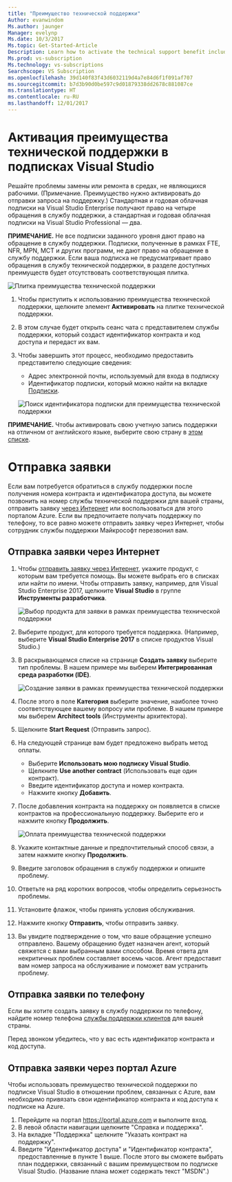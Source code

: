 ```yaml
---
title: "Преимущество технической поддержки"
Author: evanwindom
Ms.author: jaunger
Manager: evelynp
Ms.date: 10/3/2017
Ms.topic: Get-Started-Article
Description: Learn how to activate the technical support benefit included with your Visual Studio subscription.
Ms.prod: vs-subscription
Ms.technology: vs-subscriptions
Searchscope: VS Subscription
ms.openlocfilehash: 39d140f83f43d6032119d4a7e84d6f1f091af707
ms.sourcegitcommit: b7d3b90d0be597c9d01879338dd2678c881087ce
ms.translationtype: HT
ms.contentlocale: ru-RU
ms.lasthandoff: 12/01/2017
---
```

# <a name="activating-the-technical-support-benefit-in-visual-studio-subscriptions"></a>Активация преимущества технической поддержки в подписках Visual Studio

Решайте проблемы замены или ремонта в средах, не являющихся рабочими.  (Примечание. Преимущество нужно активировать до отправки запроса на поддержку.)  Стандартная и годовая облачная подписки на Visual Studio Enterprise получают право на четыре обращения в службу поддержки, а стандартная и годовая облачная подписки на Visual Studio Professional — два.  

**ПРИМЕЧАНИЕ.** Не все подписки заданного уровня дают право на обращение в службу поддержки.  Подписки, полученные в рамках FTE, NFR, MPN, MCT и других программ, не дают право на обращение в службу поддержки.  Если ваша подписка не предусматривает право обращения в службу технической поддержки, в разделе доступных преимуществ будет отсутствовать соответствующая плитка. 

   ![Плитка преимущества технической поддержки](_img\vs-tech-support\vs-tech-support-tile.png)

1.  Чтобы приступить к использованию преимущества технической поддержки, щелкните элемент **Активировать** на плитке технической поддержки. 

2.  В этом случае будет открыть сеанс чата с представителем службы поддержки, который создаст идентификатор контракта и код доступа и передаст их вам. 

3.  Чтобы завершить этот процесс, необходимо предоставить представителю следующие сведения:
    - Адрес электронной почты, используемый для входа в подписку
    - Идентификатор подписки, который можно найти на вкладке [Подписки](https://my.visualstudio.com/subscriptions). 

    ![Поиск идентификатора подписки для преимущества технической поддержки](_img\vs-tech-support\vs-tech-support-subID-cropped.png)

**ПРИМЕЧАНИЕ.** Чтобы активировать свою учетную запись поддержки на отличном от английского языке, выберите свою страну в [этом списке](http://support.microsoft.com/activatesupport).   

# <a name="how-to-submit-an-incident"></a>Отправка заявки
Если вам потребуется обратиться в службу поддержки после получения номера контракта и идентификатора доступа, вы можете позвонить на номер службы технической поддержки для вашей страны, отправить заявку [через Интернет](http://support.microsoft.com/oas/) или воспользоваться для этого порталом Azure.  Если вы предпочитаете получать поддержку по телефону, то все равно можете отправить заявку через Интернет, чтобы сотрудник службы поддержки Майкрософт перезвонил вам.

## <a name="submitting-an-incident-online"></a>Отправка заявки через Интернет
1.  Чтобы [отправить заявку через Интернет](http://support.microsoft.com/oas/), укажите продукт, с которым вам требуется помощь.  Вы можете выбрать его в списках или найти по имени.  Чтобы отправить заявку, например, для Visual Studio Enterprise 2017, щелкните **Visual Studio** в группе **Инструменты разработчика**. 

    ![Выбор продукта для заявки в рамках преимущества технической поддержки](_img\vs-tech-support\vs-tech-support-select-product.png)

2.  Выберите продукт, для которого требуется поддержка.  (Например, выберите **Visual Studio Enterprise 2017** в списке продуктов Visual Studio.) 

3.  В раскрывающемся списке на странице **Создать заявку** выберите тип проблемы.  В нашем примере мы выберем **Интегрированная среда разработки (IDE)**.

    ![Создание заявки в рамках преимущества технической поддержки](_img\vs-tech-support\vs-tech-support-create-incident.png)

4.  После этого в поле **Категория** выберите значение, наиболее точно соответствующее вашему вопросу или проблеме.  В нашем примере мы выберем **Architect tools** (Инструменты архитектора).

5.  Щелкните **Start Request** (Отправить запрос). 
 
6.  На следующей странице вам будет предложено выбрать метод оплаты.  
    - Выберите **Использовать мою подписку Visual Studio**. 
    - Щелкните **Use another contract** (Использовать еще один контракт).
    - Введите идентификатор доступа и номер контракта.
    - Нажмите кнопку **Добавить**.

7.  После добавления контракта на поддержку он появляется в списке контрактов на профессиональную поддержку.  Выберите его и нажмите кнопку **Продолжить**.
 
    ![Оплата преимущества технической поддержки](_img\vs-tech-support\vs-tech-support-payment.png)

8.  Укажите контактные данные и предпочтительный способ связи, а затем нажмите кнопку **Продолжить**.  
 
9.  Введите заголовок обращения в службу поддержки и опишите проблему.  

10. Ответьте на ряд коротких вопросов, чтобы определить серьезность проблемы.  

11. Установите флажок, чтобы принять условия обслуживания.

12. Нажмите кнопку **Отправить**, чтобы отправить заявку.  
 
13. Вы увидите подтверждение о том, что ваше обращение успешно отправлено.  Вашему обращению будет назначен агент, который свяжется с вами выбранным вами способом.  Время ответа для некритичных проблем составляет восемь часов. Агент предоставит вам номер запроса на обслуживание и поможет вам устранить проблему. 

## <a name="submitting-an-incident-by-phone"></a>Отправка заявки по телефону
Если вы хотите создать заявку в службу поддержки по телефону, найдите номер телефона [службы поддержки клиентов](https://support.microsoft.com/help/13948/global-customer-service-phone-numbers) для вашей страны.  

Перед звонком убедитесь, что у вас есть идентификатор контракта и код доступа. 

## <a name="submitting-an-incident-within-the-azure-portal"></a>Отправка заявки через портал Azure
Чтобы использовать преимущество технической поддержки по подписке Visual Studio в отношении проблем, связанных с Azure, вам необходимо привязать свои идентификатор контракта и код доступа к подписке на Azure.  
1.  Перейдите на портал https://portal.azure.com и выполните вход.
2.  В левой области навигации щелкните "Справка и поддержка".
3.  На вкладке "Поддержка" щелкните "Указать контракт на поддержку".
4.  Введите "Идентификатор доступа" и "Идентификатор контракта", предоставленные в пункте 1 выше.
После этого вы сможете выбрать план поддержки, связанный с вашим преимуществом по подписке Visual Studio.  (Название плана может содержать текст "MSDN".)

 

